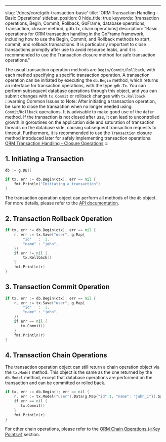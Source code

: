 ---
slug: '/docs/core/gdb-transaction-basic'
title: 'ORM Transaction Handling - Basic Operations'
sidebar_position: 0
hide_title: true
keywords: [transaction operations, Begin, Commit, Rollback, GoFrame, database operations, Transaction, closure method, gdb.Tx, chain operations]
description: "Basic operations for ORM transaction handling in the GoFrame framework, including how to use the Begin, Commit, and Rollback methods to start, commit, and rollback transactions. It is particularly important to close transactions promptly after use to avoid resource leaks, and it is recommended to use the Transaction closure method for safe transaction operations."

The usual transaction operation methods are `Begin/Commit/Rollback`, with each method specifying a specific transaction operation. A transaction operation can be initiated by executing the `db.Begin` method, which returns an interface for transaction operations, with the type `gdb.Tx`. You can perform subsequent database operations through this object, and you can submit changes with `tx.Commit` or rollback changes with `tx.Rollback`.
:::warning
Common Issues to Note: After initiating a transaction operation, be sure to close the transaction when no longer needed using `Commit`/`Rollback` operations. It is advisable to make good use of the `defer` method. If the transaction is not closed after use, it can lead to uncontrolled growth in goroutines on the application side and saturation of transaction threads on the database side, causing subsequent transaction requests to timeout. Furthermore, it is recommended to use the `Transaction` closure method introduced later for safely implementing transaction operations: [ORM Transaction Handling - Closure Operations](ORM事务处理-闭包操作.md)
:::
## 1. Initiating a Transaction

```go
db := g.DB()

if tx, err := db.Begin(ctx); err == nil {
    fmt.Println("Initiating a transaction")
}
```

The transaction operation object can perform all methods of the `db` object. For more details, please refer to the [API documentation](https://pkg.go.dev/github.com/gogf/gf/v2/database/gdb).

## 2. Transaction Rollback Operation

```go
if tx, err := db.Begin(ctx); err == nil {
    r, err := tx.Save("user", g.Map{
        "id"   :  1,
        "name" : "john",
    })
    if err != nil {
        tx.Rollback()
    }
    fmt.Println(r)
}
```

## 3. Transaction Commit Operation

```go
if tx, err := db.Begin(ctx); err == nil {
    r, err := tx.Save("user", g.Map{
        "id"   :  1,
        "name" : "john",
    })
    if err == nil {
       tx.Commit()
    }
    fmt.Println(r)
}
```

## 4. Transaction Chain Operations

The transaction operation object can still return a chain operation object via the `tx.Model` method. This object is the same as the one returned by the `db.Model` method, except that database operations are performed on the transaction and can be committed or rolled back.

```go
if tx, err := db.Begin(); err == nil {
    r, err := tx.Model("user").Data(g.Map{"id":1, "name": "john_1"}).Save()
    if err == nil {
       tx.Commit()
    }
    fmt.Println(r)
}
```

For other chain operations, please refer to the [ORM Chain Operations (🔥Key Points🔥)](../ORM链式操作/ORM链式操作.md) section.